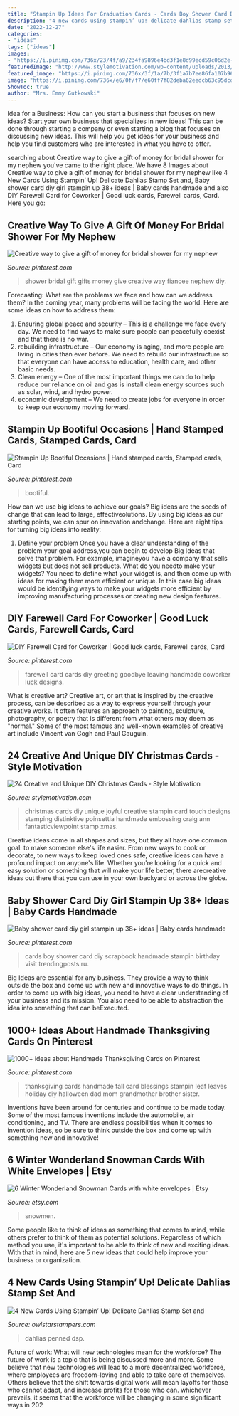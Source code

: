 ```yaml
---
title: "Stampin Up Ideas For Graduation Cards - Cards Boy Shower Card Diy Scrapbook Handmade Stampin Birthday Visit Trendingposts Ru"
description: "4 new cards using stampin’ up! delicate dahlias stamp set and"
date: "2022-12-27"
categories:
- "ideas"
tags: ["ideas"]
images:
- "https://i.pinimg.com/736x/23/4f/a9/234fa9896e4bd3f1e8d99ecd59c06d2e--farewell-card-creativity.jpg"
featuredImage: "http://www.stylemotivation.com/wp-content/uploads/2013/11/24-Creative-and-Unique-DIY-Christmas-Cards-20.jpg"
featured_image: "https://i.pinimg.com/736x/3f/1a/7b/3f1a7b7ee86fa107b9635fd10fd02b3f.jpg"
image: "https://i.pinimg.com/736x/e6/0f/f7/e60ff7f82deba62eedcb63c95dcd6231.jpg"
ShowToc: true
author: "Mrs. Emmy Gutkowski"
---
```



Idea for a Business: How can you start a business that focuses on new ideas?
Start your own business that specializes in new ideas! This can be done through starting a company or even starting a blog that focuses on discussing new ideas. This will help you get ideas for your business and help you find customers who are interested in what you have to offer.

	

		
searching about Creative way to give a gift of money for bridal shower for my nephew you've came to the right place. We have 8 Images about Creative way to give a gift of money for bridal shower for my nephew like 4 New Cards Using Stampin’ Up! Delicate Dahlias Stamp Set and, Baby shower card diy girl stampin up 38+ ideas | Baby cards handmade and also DIY Farewell Card for Coworker | Good luck cards, Farewell cards, Card. Here you go:
		
    
## Creative Way To Give A Gift Of Money For Bridal Shower For My Nephew

<img loading=lazy src="https://i.pinimg.com/1200x/31/cb/83/31cb83f8e2b19df1003cb6f01e59e474.jpg" onerror="this.onerror=null;this.src='https://tse3.mm.bing.net/th?id=OIP.B__yifwgT8gjPotlrg090QHaJ4&amp;pid=15.1';" alt="Creative way to give a gift of money for bridal shower for my nephew">

_Source: pinterest.com_

>shower bridal gift gifts money give creative way fiancee nephew diy. 

	

Forecasting: What are the problems we face and how can we address them?
In the coming year, many problems will be facing the world. Here are some ideas on how to address them: 
1. Ensuring global peace and security – This is a challenge we face every day. We need to find ways to make sure people can peacefully coexist and that there is no war. 
2. rebuilding infrastructure – Our economy is aging, and more people are living in cities than ever before. We need to rebuild our infrastructure so that everyone can have access to education, health care, and other basic needs. 
3. Clean energy – One of the most important things we can do to help reduce our reliance on oil and gas is install clean energy sources such as solar, wind, and hydro power. 
4. economic development – We need to create jobs for everyone in order to keep our economy moving forward.

    
## Stampin Up Bootiful Occasions | Hand Stamped Cards, Stamped Cards, Card

<img loading=lazy src="https://i.pinimg.com/736x/96/2f/43/962f431d3ab1d5fe0ae7e0e5a40cef3e.jpg" onerror="this.onerror=null;this.src='https://tse3.mm.bing.net/th?id=OIP.VUUPff__WurrzhUd9dY8tgHaJ3&amp;pid=15.1';" alt="Stampin Up Bootiful Occasions | Hand stamped cards, Stamped cards, Card">

_Source: pinterest.com_

>bootiful. 

	

How can we use big ideas to achieve our goals?
Big ideas are the seeds of change that can lead to large, effectiveolutions. By using big ideas as our starting points, we can spur on innovation andchange. Here are eight tips for turning big ideas into reality:
1. Define your problem
Once you have a clear understanding of the problem your goal address,you can begin to develop Big Ideas that solve that problem. For example, imagineyou have a company that sells widgets but does not sell products. What do you needto make your widgets? You need to define what your widget is, and then come up with ideas for making them more efficient or unique. In this case,big ideas would be identifying ways to make your widgets more efficient by improving manufacturing processes or creating new design features.


    
## DIY Farewell Card For Coworker | Good Luck Cards, Farewell Cards, Card

<img loading=lazy src="https://i.pinimg.com/736x/23/4f/a9/234fa9896e4bd3f1e8d99ecd59c06d2e--farewell-card-creativity.jpg" onerror="this.onerror=null;this.src='https://tse4.mm.bing.net/th?id=OIP.18puAaBrCj0FI9zhX9z8VQHaNK&amp;pid=15.1';" alt="DIY Farewell Card for Coworker | Good luck cards, Farewell cards, Card">

_Source: pinterest.com_

>farewell card cards diy greeting goodbye leaving handmade coworker luck designs. 

	

What is creative art?
Creative art, or art that is inspired by the creative process, can be described as a way to express yourself through your creative works. It often features an approach to painting, sculpture, photography, or poetry that is different from what others may deem as "normal." Some of the most famous and well-known examples of creative art include Vincent van Gogh and Paul Gauguin.

    
## 24 Creative And Unique DIY Christmas Cards - Style Motivation

<img loading=lazy src="http://www.stylemotivation.com/wp-content/uploads/2013/11/24-Creative-and-Unique-DIY-Christmas-Cards-20.jpg" onerror="this.onerror=null;this.src='https://tse4.mm.bing.net/th?id=OIP.iGYNP2qKHpTLAln6PMkR1wAAAA&amp;pid=15.1';" alt="24 Creative and Unique DIY Christmas Cards - Style Motivation">

_Source: stylemotivation.com_

>christmas cards diy unique joyful creative stampin card touch designs stamping distinktive poinsettia handmade embossing craig ann fantasticviewpoint stamp xmas. 

	

Creative ideas come in all shapes and sizes, but they all have one common goal: to make someone else's life easier. From new ways to cook or decorate, to new ways to keep loved ones safe, creative ideas can have a profound impact on anyone's life. Whether you're looking for a quick and easy solution or something that will make your life better, there arecreative ideas out there that you can use in your own backyard or across the globe.

    
## Baby Shower Card Diy Girl Stampin Up 38+ Ideas | Baby Cards Handmade

<img loading=lazy src="https://i.pinimg.com/736x/3f/1a/7b/3f1a7b7ee86fa107b9635fd10fd02b3f.jpg" onerror="this.onerror=null;this.src='https://tse1.mm.bing.net/th?id=OIP.SUeIk5yAsQucc88G01X1-gAAAA&amp;pid=15.1';" alt="Baby shower card diy girl stampin up 38+ ideas | Baby cards handmade">

_Source: pinterest.com_

>cards boy shower card diy scrapbook handmade stampin birthday visit trendingposts ru. 

	

Big Ideas are essential for any business. They provide a way to think outside the box and come up with new and innovative ways to do things. In order to come up with big ideas, you need to have a clear understanding of your business and its mission. You also need to be able to abstraction the idea into something that can beExecuted.

    
## 1000+ Ideas About Handmade Thanksgiving Cards On Pinterest

<img loading=lazy src="https://i.pinimg.com/736x/e6/0f/f7/e60ff7f82deba62eedcb63c95dcd6231.jpg" onerror="this.onerror=null;this.src='https://tse2.mm.bing.net/th?id=OIP.v3399yodQB7SNINMAQlJrgHaJ3&amp;pid=15.1';" alt="1000+ ideas about Handmade Thanksgiving Cards on Pinterest">

_Source: pinterest.com_

>thanksgiving cards handmade fall card blessings stampin leaf leaves holiday diy halloween dad mom grandmother brother sister. 

	

Inventions have been around for centuries and continue to be made today. Some of the most famous inventions include the automobile, air conditioning, and TV. There are endless possibilities when it comes to invention ideas, so be sure to think outside the box and come up with something new and innovative!

    
## 6 Winter Wonderland Snowman Cards With White Envelopes | Etsy

<img loading=lazy src="https://i.etsystatic.com/6187318/r/il/8826e4/531681210/il_794xN.531681210_pfp4.jpg" onerror="this.onerror=null;this.src='https://tse2.mm.bing.net/th?id=OIP.BHIWWTu3hX8QYOpiu1kknQHaKp&amp;pid=15.1';" alt="6 Winter Wonderland Snowman Cards with white envelopes | Etsy">

_Source: etsy.com_

>snowmen. 

	

Some people like to think of ideas as something that comes to mind, while others prefer to think of them as potential solutions. Regardless of which method you use, it's important to be able to think of new and exciting ideas. With that in mind, here are 5 new ideas that could help improve your business or organization.

    
## 4 New Cards Using Stampin’ Up! Delicate Dahlias Stamp Set And

<img loading=lazy src="https://owlstarstampers.com/wp-content/uploads/DelicateDahlias1-600x796.jpg" onerror="this.onerror=null;this.src='https://tse1.mm.bing.net/th?id=OIP.J255qwEiGty-hv_lxAx1qAHaJ0&amp;pid=15.1';" alt="4 New Cards Using Stampin’ Up! Delicate Dahlias Stamp Set and">

_Source: owlstarstampers.com_

>dahlias penned dsp. 

	

Future of work: What will new technologies mean for the workforce?
The future of work is a topic that is being discussed more and more. Some believe that new technologies will lead to a more decentralized workforce, where employees are freedom-loving and able to take care of themselves. Others believe that the shift towards digital work will mean layoffs for those who cannot adapt, and increase profits for those who can. whichever prevails, it seems that the workforce will be changing in some significant ways in 202
